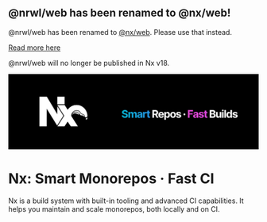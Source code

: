 ## @nrwl/web has been renamed to @nx/web!

@nrwl/web has been renamed to [@nx/web](https://www.npmjs.com/package/@nx/web). Please use that instead.

[Read more here](https://nx.dev/recipes/other/rescope)

@nrwl/web will no longer be published in Nx v18.

<p style="text-align: center;"><img src="https://raw.githubusercontent.com/nrwl/nx/master/images/nx.png" width="600" alt="Nx - Smart Monorepos · Fast CI"></p>

# Nx: Smart Monorepos · Fast CI

Nx is a build system with built-in tooling and advanced CI capabilities. It helps you maintain and scale monorepos, both locally and on CI.

